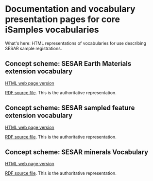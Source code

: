 # Documentation and vocabulary presentation pages for core iSamples vocabularies

What's here:
HTML representations of vocabularies for use describing SESAR sample registrations. 

## Concept scheme: SESAR Earth Materials extension vocabulary

[HTML web page version](https://geosamples.github.io/vocabularies/SESAR_material_extension_rock_sediment.html) 

[RDF source file](https://raw.githubusercontent.com/geosamples/vocabularies/sampledFeatureExtension/vocabulary/SESAR_material_extension_rock_sediment.ttl). This is the authoritative representation. 

## Concept scheme: SESAR sampled feature extension vocabulary

[HTML web page version](https://geosamples.github.io/vocabularies/SESAR_sampled_feature_extension.html)

[RDF source file](https://raw.githubusercontent.com/geosamples/vocabularies/sampledFeatureExtension/vocabulary/SESAR_sampled_feature_extension.ttl). This is the authoritative representation. 

## Concept scheme: SESAR minerals Vocabulary

[HTML web page version](https://geosamples.github.io/vocabularies/mineralSKOS.html)

[RDF source file](https://raw.githubusercontent.com/isamplesorg/vocabularies/sampledFeatureExtension/vocabulary/mineralSKOS.ttl). This is the authoritative representation. 

